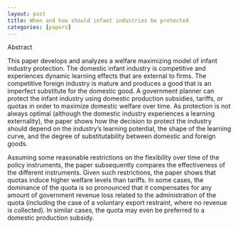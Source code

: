 ```yaml
---
layout: post
title: When and how should infant industries be protected
categories: [papers]
---
```


Abstract

This paper develops and analyzes a welfare maximizing model of infant industry protection. The
domestic infant industry is competitive and experiences dynamic learning effects that are external to
firms. The competitive foreign industry is mature and produces a good that is an imperfect substitute
for the domestic good. A government planner can protect the infant industry using domestic
production subsidies, tariffs, or quotas in order to maximize domestic welfare over time. As
protection is not always optimal (although the domestic industry experiences a learning externality),
the paper shows how the decision to protect the industry should depend on the industry’s learning
potential, the shape of the learning curve, and the degree of substitutability between domestic and
foreign goods.

Assuming some reasonable restrictions on the flexibility over time of the policy instruments, the
paper subsequently compares the effectiveness of the different instruments. Given such restrictions,
the paper shows that quotas induce higher welfare levels than tariffs. In some cases, the dominance
of the quota is so pronounced that it compensates for any amount of government revenue loss related
to the administration of the quota (including the case of a voluntary export restraint, where no
revenue is collected). In similar cases, the quota may even be preferred to a domestic production
subsidy.

<!--more-->